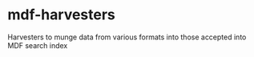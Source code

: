 # mdf-harvesters
Harvesters to munge data from various formats into those accepted into MDF search index
